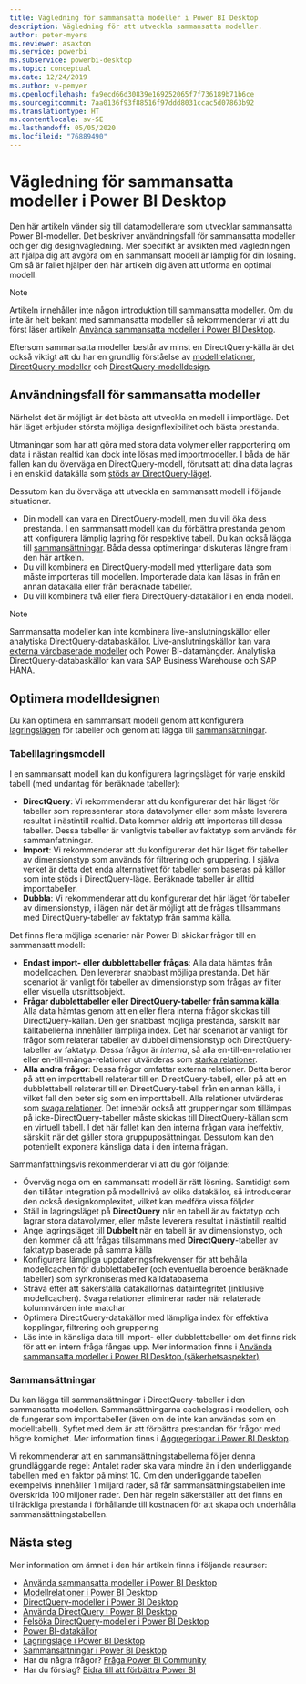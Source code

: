 ```yaml
---
title: Vägledning för sammansatta modeller i Power BI Desktop
description: Vägledning för att utveckla sammansatta modeller.
author: peter-myers
ms.reviewer: asaxton
ms.service: powerbi
ms.subservice: powerbi-desktop
ms.topic: conceptual
ms.date: 12/24/2019
ms.author: v-pemyer
ms.openlocfilehash: fa9ecd66d30839e169252065f7f736189b71b6ce
ms.sourcegitcommit: 7aa0136f93f88516f97ddd8031ccac5d07863b92
ms.translationtype: HT
ms.contentlocale: sv-SE
ms.lasthandoff: 05/05/2020
ms.locfileid: "76889490"
---
```

# <a name="composite-model-guidance-in-power-bi-desktop"></a>Vägledning för sammansatta modeller i Power BI Desktop

Den här artikeln vänder sig till datamodellerare som utvecklar sammansatta Power BI-modeller. Det beskriver användningsfall för sammansatta modeller och ger dig designvägledning. Mer specifikt är avsikten med vägledningen att hjälpa dig att avgöra om en sammansatt modell är lämplig för din lösning. Om så är fallet hjälper den här artikeln dig även att utforma en optimal modell.

> [!NOTE]
> Artikeln innehåller inte någon introduktion till sammansatta modeller. Om du inte är helt bekant med sammansatta modeller så rekommenderar vi att du först läser artikeln [Använda sammansatta modeller i Power BI Desktop](../desktop-composite-models.md).
>
> Eftersom sammansatta modeller består av minst en DirectQuery-källa är det också viktigt att du har en grundlig förståelse av [modellrelationer](../desktop-relationships-understand.md), [DirectQuery-modeller](../desktop-directquery-about.md) och [DirectQuery-modelldesign](directquery-model-guidance.md).

## <a name="composite-model-use-cases"></a>Användningsfall för sammansatta modeller

Närhelst det är möjligt är det bästa att utveckla en modell i importläge. Det här läget erbjuder största möjliga designflexibilitet och bästa prestanda.

Utmaningar som har att göra med stora data volymer eller rapportering om data i nästan realtid kan dock inte lösas med importmodeller. I båda de här fallen kan du överväga en DirectQuery-modell, förutsatt att dina data lagras i en enskild datakälla som [stöds av DirectQuery-läget](../power-bi-data-sources.md).

Dessutom kan du överväga att utveckla en sammansatt modell i följande situationer.

- Din modell kan vara en DirectQuery-modell, men du vill öka dess prestanda. I en sammansatt modell kan du förbättra prestanda genom att konfigurera lämplig lagring för respektive tabell. Du kan också lägga till [sammansättningar](../desktop-aggregations.md). Båda dessa optimeringar diskuteras längre fram i den här artikeln.
- Du vill kombinera en DirectQuery-modell med ytterligare data som måste importeras till modellen. Importerade data kan läsas in från en annan datakälla eller från beräknade tabeller.
- Du vill kombinera två eller flera DirectQuery-datakällor i en enda modell.

> [!NOTE]
> Sammansatta modeller kan inte kombinera live-anslutningskällor eller analytiska DirectQuery-databaskällor. Live-anslutningskällor kan vara [externa värdbaserade modeller](../service-datasets-understand.md#external-hosted-models) och Power BI-datamängder. Analytiska DirectQuery-databaskällor kan vara SAP Business Warehouse och SAP HANA.

## <a name="optimize-model-design"></a>Optimera modelldesignen

Du kan optimera en sammansatt modell genom att konfigurera [lagringslägen](../desktop-storage-mode.md) för tabeller och genom att lägga till [sammansättningar](../desktop-aggregations.md).

### <a name="table-storage-mode"></a>Tabelllagringsmodell

I en sammansatt modell kan du konfigurera lagringsläget för varje enskild tabell (med undantag för beräknade tabeller):

- **DirectQuery**: Vi rekommenderar att du konfigurerar det här läget för tabeller som representerar stora datavolymer eller som måste leverera resultat i nästintill realtid. Data kommer aldrig att importeras till dessa tabeller. Dessa tabeller är vanligtvis tabeller av faktatyp som används för sammanfattningar.
- **Import**: Vi rekommenderar att du konfigurerar det här läget för tabeller av dimensionstyp som används för filtrering och gruppering. I själva verket är detta det enda alternativet för tabeller som baseras på källor som inte stöds i DirectQuery-läge. Beräknade tabeller är alltid importtabeller.
- **Dubbla**: Vi rekommenderar att du konfigurerar det här läget för tabeller av dimensionstyp, i lägen när det är möjligt att de frågas tillsammans med DirectQuery-tabeller av faktatyp från samma källa.

Det finns flera möjliga scenarier när Power BI skickar frågor till en sammansatt modell:

- **Endast import- eller dubblettabeller frågas**: Alla data hämtas från modellcachen. Den levererar snabbast möjliga prestanda. Det här scenariot är vanligt för tabeller av dimensionstyp som frågas av filter eller visuella utsnittsobjekt.
- **Frågar dubblettabeller eller DirectQuery-tabeller från samma källa**: Alla data hämtas genom att en eller flera interna frågor skickas till DirectQuery-källan. Den ger snabbast möjliga prestanda, särskilt när källtabellerna innehåller lämpliga index. Det här scenariot är vanligt för frågor som relaterar tabeller av dubbel dimensionstyp och DirectQuery-tabeller av faktatyp. Dessa frågor är _interna_, så alla en-till-en-relationer eller en-till-många-relationer utvärderas som [starka relationer](../desktop-relationships-understand.md#strong-relationships).
- **Alla andra frågor**: Dessa frågor omfattar externa relationer. Detta beror på att en importtabell relaterar till en DirectQuery-tabell, eller på att en dubblettabell relaterar till en DirectQuery-tabell från en annan källa, i vilket fall den beter sig som en importtabell. Alla relationer utvärderas som [svaga relationer](../desktop-relationships-understand.md#weak-relationships). Det innebär också att grupperingar som tillämpas på icke-DirectQuery-tabeller måste skickas till DirectQuery-källan som en virtuell tabell. I det här fallet kan den interna frågan vara ineffektiv, särskilt när det gäller stora gruppuppsättningar. Dessutom kan den potentiellt exponera känsliga data i den interna frågan.

Sammanfattningsvis rekommenderar vi att du gör följande:

- Överväg noga om en sammansatt modell är rätt lösning. Samtidigt som den tillåter integration på modellnivå av olika datakällor, så introducerar den också designkomplexitet, vilket kan medföra vissa följder
- Ställ in lagringsläget på **DirectQuery** när en tabell är av faktatyp och lagrar stora datavolymer, eller måste leverera resultat i nästintill realtid
- Ange lagringsläget till **Dubbelt** när en tabell är av dimensionstyp, och den kommer då att frågas tillsammans med **DirectQuery**-tabeller av faktatyp baserade på samma källa
- Konfigurera lämpliga uppdateringsfrekvenser för att behålla modellcachen för dubblettabeller (och eventuella beroende beräknade tabeller) som synkroniseras med källdatabaserna
- Sträva efter att säkerställa datakällornas dataintegritet (inklusive modellcachen). Svaga relationer eliminerar rader när relaterade kolumnvärden inte matchar
- Optimera DirectQuery-datakällor med lämpliga index för effektiva kopplingar, filtrering och gruppering
- Läs inte in känsliga data till import- eller dubblettabeller om det finns risk för att en intern fråga fångas upp. Mer information finns i [Använda sammansatta modeller i Power BI Desktop (säkerhetsaspekter)](../desktop-composite-models.md#security-implications)

### <a name="aggregations"></a>Sammansättningar

Du kan lägga till sammansättningar i DirectQuery-tabeller i den sammansatta modellen. Sammansättningarna cachelagras i modellen, och de fungerar som importtabeller (även om de inte kan användas som en modelltabell). Syftet med dem är att förbättra prestandan för frågor med högre kornighet. Mer information finns i [Aggregeringar i Power BI Desktop](../desktop-aggregations.md).

Vi rekommenderar att en sammansättningstabellerna följer denna grundläggande regel: Antalet rader ska vara mindre än i den underliggande tabellen med en faktor på minst 10. Om den underliggande tabellen exempelvis innehåller 1 miljard rader, så får sammansättningstabellen inte överskrida 100 miljoner rader. Den här regeln säkerställer att det finns en tillräckliga prestanda i förhållande till kostnaden för att skapa och underhålla sammansättningstabellen.

## <a name="next-steps"></a>Nästa steg

Mer information om ämnet i den här artikeln finns i följande resurser:

- [Använda sammansatta modeller i Power BI Desktop](../desktop-composite-models.md)
- [Modellrelationer i Power BI Desktop](../desktop-relationships-understand.md)
- [DirectQuery-modeller i Power BI Desktop](../desktop-directquery-about.md)
- [Använda DirectQuery i Power BI Desktop](../desktop-use-directquery.md)
- [Felsöka DirectQuery-modeller i Power BI Desktop](../desktop-directquery-troubleshoot.md)
- [Power BI-datakällor](../power-bi-data-sources.md)
- [Lagringsläge i Power BI Desktop](../desktop-storage-mode.md)
- [Sammansättningar i Power BI Desktop](../desktop-aggregations.md)
- Har du några frågor? [Fråga Power BI Community](https://community.powerbi.com/)
- Har du förslag? [Bidra till att förbättra Power BI](https://ideas.powerbi.com)
